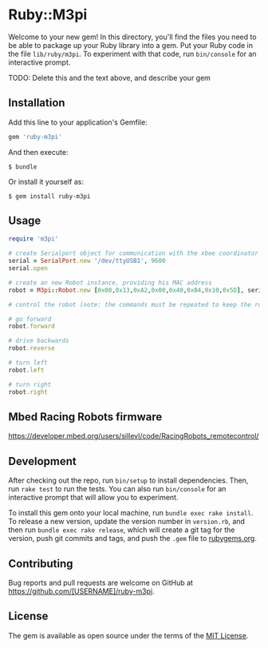 # Ruby::M3pi

Welcome to your new gem! In this directory, you'll find the files you need to be able to package up your Ruby library into a gem. Put your Ruby code in the file `lib/ruby/m3pi`. To experiment with that code, run `bin/console` for an interactive prompt.

TODO: Delete this and the text above, and describe your gem

## Installation

Add this line to your application's Gemfile:

```ruby
gem 'ruby-m3pi'
```

And then execute:

    $ bundle

Or install it yourself as:

    $ gem install ruby-m3pi

## Usage

```ruby
require 'm3pi'

# create Serialport object for communication with the xbee coordinator
serial = SerialPort.new '/dev/ttyUSB1', 9600
serial.open

# create an new Robot instance, providing his MAC address
robot = M3pi::Robot.new [0x00,0x13,0xA2,0x00,0x40,0xB4,0x10,0x5D], serial

# control the robot (note: the commands must be repeated to keep the robot driving)

# go forward
robot.forward

# drive backwards
robot.reverse

# turn left
robot.left

# turn right
robot.right
```

## Mbed Racing Robots firmware

https://developer.mbed.org/users/sillevl/code/RacingRobots_remotecontrol/

## Development

After checking out the repo, run `bin/setup` to install dependencies. Then, run `rake test` to run the tests. You can also run `bin/console` for an interactive prompt that will allow you to experiment.

To install this gem onto your local machine, run `bundle exec rake install`. To release a new version, update the version number in `version.rb`, and then run `bundle exec rake release`, which will create a git tag for the version, push git commits and tags, and push the `.gem` file to [rubygems.org](https://rubygems.org).

## Contributing

Bug reports and pull requests are welcome on GitHub at https://github.com/[USERNAME]/ruby-m3pi.


## License

The gem is available as open source under the terms of the [MIT License](http://opensource.org/licenses/MIT).
